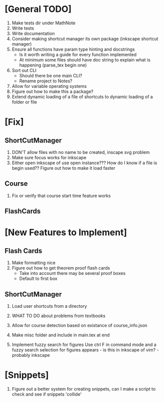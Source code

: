 # [General TODO]
1. Make tests dir under MathNote
1. Write tests
1. Write documentation
1. Consider making shortcut manager its own package (inkscape shortcut manager)
1. Ensure all functions have param type hinting and docstrings
    - Is it worth writing a guide for every function implemented
    - At minimum some files should have doc string to explain what is happening
      (parse_tex begin one)
1. Sort out CLI
    - Should there be one main CLI?
    - Rename project to Notes?
1. Allow for variable operating systems
1. Figure out how to make this a package?
1. Extend dynamic loading of a file of shortcuts to dynamic loading of a folder
   or file

# [Fix]
## ShortCutManager
1. DON'T allow files with no name to be created, inscape svg problem
1. Make sure focus works for inkscape
1. Either open inkscape of use open instance??? How do I know if a file is begin
   used?? Figure out how to make it load faster

## Course
1. Fix or verify that course start time feature works

## FlashCards



# [New Features to Implement]
## Flash Cards
1. Make formatting nice
1. Figure out how to get theorem proof flash cards
    - Take into account there may be several proof boxes
    - Default to first box

## ShortCutManager
1. Load user shortcuts from a directory
1. WHAT TO DO about problems from textbooks
1. Allow for course detection based on existance of course_info.json
1. Make misc folder and include in main.tex at end

1. Implement fuzzy search for figures
    Use ctrl F in command mode and a fuzzy search selection for figures appears
        - is this in inkscape of vim?
        - probably inkscape



# [Snippets]
1. Figure out a better system for creating snippets, can I make a script to
   check and see if snippets 'collide'



